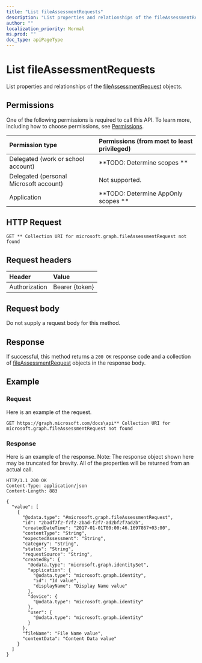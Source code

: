 ```yaml
---
title: "List fileAssessmentRequests"
description: "List properties and relationships of the fileAssessmentRequest objects."
author: ""
localization_priority: Normal
ms.prod: ""
doc_type: apiPageType
---
```


# List fileAssessmentRequests

List properties and relationships of the [fileAssessmentRequest](../resources/fileassessmentrequest.md) objects.

## Permissions
One of the following permissions is required to call this API. To learn more, including how to choose permissions, see [Permissions](/concepts/permissions-reference.md).

|Permission type|Permissions (from most to least privileged)|
|:---|:---|
|Delegated (work or school account)|**TODO: Determine scopes **|
|Delegated (personal Microsoft account)|Not supported.|
|Application|**TODO: Determine AppOnly scopes **|

## HTTP Request
<!-- {
  "blockType": "ignored"
}
-->
``` http
GET ** Collection URI for microsoft.graph.fileAssessmentRequest not found
```

## Request headers
|Header|Value|
|:---|:---|
|Authorization|Bearer {token}|

## Request body
Do not supply a request body for this method.

## Response
If successful, this method returns a `200 OK` response code and a collection of [fileAssessmentRequest](../resources/fileassessmentrequest.md) objects in the response body.

## Example

### Request
Here is an example of the request.
<!-- {
  "blockType": "request",
  "name": "get_fileassessmentrequest"
}
-->
``` http
GET https://graph.microsoft.com/docs\api** Collection URI for microsoft.graph.fileAssessmentRequest not found
```

### Response
Here is an example of the response. Note: The response object shown here may be truncated for brevity. All of the properties will be returned from an actual call.
<!-- {
  "blockType": "response",
  "truncated": true,
  "@odata.type": "collection(microsoft.graph.fileassessmentrequest)"
}
-->
``` http
HTTP/1.1 200 OK
Content-Type: application/json
Content-Length: 883

{
  "value": [
    {
      "@odata.type": "#microsoft.graph.fileAssessmentRequest",
      "id": "2badf7f2-f7f2-2bad-f2f7-ad2bf2f7ad2b",
      "createdDateTime": "2017-01-01T00:00:46.1697867+03:00",
      "contentType": "String",
      "expectedAssessment": "String",
      "category": "String",
      "status": "String",
      "requestSource": "String",
      "createdBy": {
        "@odata.type": "microsoft.graph.identitySet",
        "application": {
          "@odata.type": "microsoft.graph.identity",
          "id": "Id value",
          "displayName": "Display Name value"
        },
        "device": {
          "@odata.type": "microsoft.graph.identity"
        },
        "user": {
          "@odata.type": "microsoft.graph.identity"
        }
      },
      "fileName": "File Name value",
      "contentData": "Content Data value"
    }
  ]
}
```

